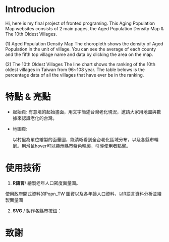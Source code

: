 # Introducion
Hi, here is my final project of fronted programing.
This Aging Population Map websites consists of 2 main pages, the Aged Population Density Map & The 10th Oldest Villages.

(1) Aged Population Density Map 
The choropleth shows the density of Aged Population in the unit of village. 
You can see the average of each county and the fifth top village name and data by clicking the area on the map.

(2) The 10th Oldest Villages 
The line chart shows the ranking of the 10th oldest villages in Taiwan from 96~108 year.
The table belows is the percentage data of all the villages that have ever be in the ranking.




# 特點 & 亮點

* 起始頁: 有意境的起始畫面，用文字簡述台灣老化現況，邀請大家用地圖與數據來認識老化的台灣。

* 地圖頁: 

  以村里為單位繪製的面量圖，能清晰看到全台老化區域分布，以及各縣市輪廓。用滑鼠hover可以顯示縣市紫色輪廓，引導使用者點擊。

# 使用技術

1. **R語言**/ 繪製老年人口密度面量圖。

使用政府開式資料的Popn_TW 圖資以及各年齡人口資料，以R語言資料分析並繪製面量圖

2. **SVG** / 製作各縣市按鈕：




# 致謝






